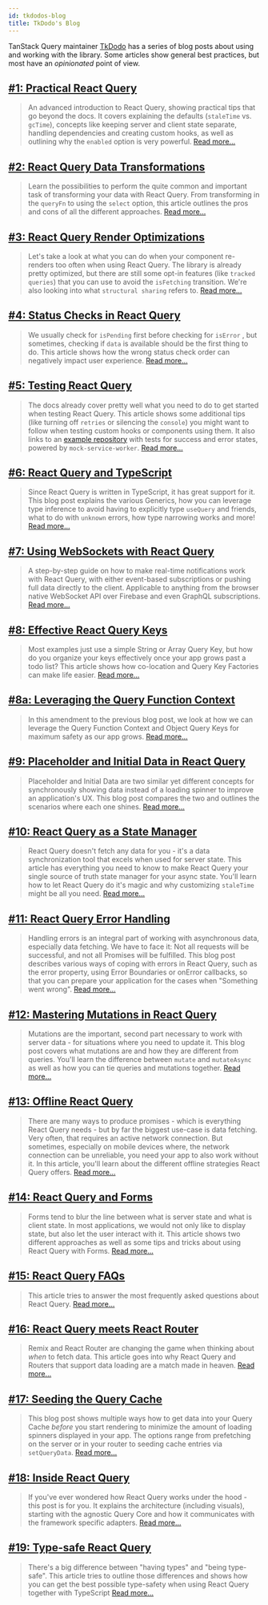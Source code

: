 ```yaml
---
id: tkdodos-blog
title: TkDodo's Blog
---
```


TanStack Query maintainer [TkDodo](https://twitter.com/tkdodo) has a series of blog posts about using and working with the library. Some articles show general best practices, but most have an _opinionated_ point of view.

## [#1: Practical React Query](https://tkdodo.eu/blog/practical-react-query)

> An advanced introduction to React Query, showing practical tips that go beyond the docs. It covers explaining the defaults (`staleTime` vs. `gcTime`), concepts like keeping server and client state separate, handling dependencies and creating custom hooks, as well as outlining why the `enabled` option is very powerful. [Read more...](https://tkdodo.eu/blog/practical-react-query)

## [#2: React Query Data Transformations](https://tkdodo.eu/blog/react-query-data-transformations)

> Learn the possibilities to perform the quite common and important task of transforming your data with React Query. From transforming in the `queryFn` to using the `select` option, this article outlines the pros and cons of all the different approaches. [Read more...](https://tkdodo.eu/blog/react-query-data-transformations)

## [#3: React Query Render Optimizations](https://tkdodo.eu/blog/react-query-render-optimizations)

> Let's take a look at what you can do when your component re-renders too often when using React Query. The library is already pretty optimized, but there are still some opt-in features (like `tracked queries`) that you can use to avoid the `isFetching` transition. We're also looking into what `structural sharing` refers to. [Read more...](https://tkdodo.eu/blog/react-query-render-optimizations)

## [#4: Status Checks in React Query](https://tkdodo.eu/blog/status-checks-in-react-query)

> We usually check for `isPending` first before checking for `isError` , but sometimes, checking if `data` is available should be the first thing to do. This article shows how the wrong status check order can negatively impact user experience. [Read more...](https://tkdodo.eu/blog/status-checks-in-react-query)

## [#5: Testing React Query](https://tkdodo.eu/blog/testing-react-query)

> The docs already cover pretty well what you need to do to get started when testing React Query. This article shows some additional tips (like turning off `retries` or silencing the `console`) you might want to follow when testing custom hooks or components using them. It also links to an [example repository](https://github.com/TkDodo/testing-react-query) with tests for success and error states, powered by `mock-service-worker`. [Read more...](https://tkdodo.eu/blog/testing-react-query)

## [#6: React Query and TypeScript](https://tkdodo.eu/blog/react-query-and-type-script)

> Since React Query is written in TypeScript, it has great support for it. This blog post explains the various Generics, how you can leverage type inference to avoid having to explicitly type `useQuery` and friends, what to do with `unknown` errors, how type narrowing works and more! [Read more...](https://tkdodo.eu/blog/react-query-and-type-script)

## [#7: Using WebSockets with React Query](https://tkdodo.eu/blog/using-web-sockets-with-react-query)

> A step-by-step guide on how to make real-time notifications work with React Query, with either event-based subscriptions or pushing full data directly to the client. Applicable to anything from the browser native WebSocket API over Firebase and even GraphQL subscriptions. [Read more...](https://tkdodo.eu/blog/using-web-sockets-with-react-query)

## [#8: Effective React Query Keys](https://tkdodo.eu/blog/effective-react-query-keys)

> Most examples just use a simple String or Array Query Key, but how do you organize your keys effectively once your app grows past a todo list? This article shows how co-location and Query Key Factories can make life easier. [Read more...](https://tkdodo.eu/blog/effective-react-query-keys)

## [#8a: Leveraging the Query Function Context](https://tkdodo.eu/blog/leveraging-the-query-function-context)

> In this amendment to the previous blog post, we look at how we can leverage the Query Function Context and Object Query Keys for maximum safety as our app grows. [Read more...](https://tkdodo.eu/blog/leveraging-the-query-function-context)

## [#9: Placeholder and Initial Data in React Query](https://tkdodo.eu/blog/placeholder-and-initial-data-in-react-query)

> Placeholder and Initial Data are two similar yet different concepts for synchronously showing data instead of a loading spinner to improve an application's UX. This blog post compares the two and outlines the scenarios where each one shines. [Read more...](https://tkdodo.eu/blog/placeholder-and-initial-data-in-react-query)

## [#10: React Query as a State Manager](https://tkdodo.eu/blog/react-query-as-a-state-manager)

> React Query doesn't fetch any data for you - it's a data synchronization tool that excels when used for server state. This article has everything you need to know to make React Query your single source of truth state manager for your async state. You'll learn how to let React Query do it's magic and why customizing `staleTime` might be all you need. [Read more...](https://tkdodo.eu/blog/react-query-as-a-state-manager)

## [#11: React Query Error Handling](https://tkdodo.eu/blog/react-query-error-handling)

> Handling errors is an integral part of working with asynchronous data, especially data fetching. We have to face it: Not all requests will be successful, and not all Promises will be fulfilled. This blog post describes various ways of coping with errors in React Query, such as the error property, using Error Boundaries or onError callbacks, so that you can prepare your application for the cases when "Something went wrong". [Read more...](https://tkdodo.eu/blog/react-query-error-handling)

## [#12: Mastering Mutations in React Query](https://tkdodo.eu/blog/mastering-mutations-in-react-query)

> Mutations are the important, second part necessary to work with server data - for situations where you need to update it. This blog post covers what mutations are and how they are different from queries. You'll learn the difference between `mutate` and `mutateAsync` as well as how you can tie queries and mutations together. [Read more...](https://tkdodo.eu/blog/mastering-mutations-in-react-query)

## [#13: Offline React Query](https://tkdodo.eu/blog/offline-react-query)

> There are many ways to produce promises - which is everything React Query needs - but by far the biggest use-case is data fetching. Very often, that requires an active network connection. But sometimes, especially on mobile devices where, the network connection can be unreliable, you need your app to also work without it. In this article, you'll learn about the different offline strategies React Query offers. [Read more...](https://tkdodo.eu/blog/offline-react-query)

## [#14: React Query and Forms](https://tkdodo.eu/blog/react-query-and-forms)

> Forms tend to blur the line between what is server state and what is client state. In most applications, we would not only like to display state, but also let the user interact with it. This article shows two different approaches as well as some tips and tricks about using React Query with Forms. [Read more...](https://tkdodo.eu/blog/react-query-and-forms)

## [#15: React Query FAQs](https://tkdodo.eu/blog/react-query-fa-qs)

> This article tries to answer the most frequently asked questions about React Query. [Read more...](https://tkdodo.eu/blog/react-query-fa-qs)

## [#16: React Query meets React Router](https://tkdodo.eu/blog/react-query-meets-react-router)

> Remix and React Router are changing the game when thinking about _when_ to fetch data. This article goes into why React Query and Routers that support data loading are a match made in heaven. [Read more...](https://tkdodo.eu/blog/react-query-meets-react-router)

## [#17: Seeding the Query Cache](https://tkdodo.eu/blog/seeding-the-query-cache)

> This blog post shows multiple ways how to get data into your Query Cache _before_ you start rendering to minimize the amount of loading spinners displayed in your app. The options range from prefetching on the server or in your router to seeding cache entries via `setQueryData`. [Read more...](https://tkdodo.eu/blog/seeding-the-query-cache)

## [#18: Inside React Query](https://tkdodo.eu/blog/inside-react-query)

> If you've ever wondered how React Query works under the hood - this post is for you. It explains the architecture (including visuals), starting with the agnostic Query Core and how it communicates with the framework specific adapters. [Read more...](https://tkdodo.eu/blog/inside-react-query)

## [#19: Type-safe React Query](https://tkdodo.eu/blog/type-safe-react-query)

> There's a big difference between "having types" and "being type-safe". This article tries to outline those differences and shows how you can get the best possible type-safety when using React Query together with TypeScript [Read more...](https://tkdodo.eu/blog/inside-react-query)

